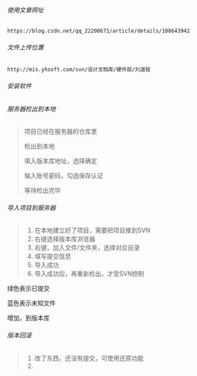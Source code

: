 ###### 使用文章网址

```
https://blog.csdn.net/qq_22200671/article/details/108643942
```

###### 文件上传位置

```
http://mis.yhsoft.com/svn/设计文档库/硬件部/刘道铭
```

###### 安装软件

###### 服务器检出到本地

> 项目已经在服务器的仓库里
>
> 检出到本地
>
> 填入版本库地址，选择确定
>
> 输入账号密码，勾选保存认证
>
> 等待检出完毕

###### 导入项目到服务器

> 1. 在本地建立好了项目，需要把项目推到SVN
> 2.  右键选择版本库浏览器
> 3. 右键，加入文件/文件夹，选择对应目录
> 4. 填写提交信息
> 5. 导入成功
> 6. 导入成功后，再重新检出，才受SVN控制
>

绿色表示已提交

蓝色表示未知文件

增加，到版本库

###### 版本回滚

> 1. 改了东西，还没有提交，可使用还原功能
> 2. 
>

